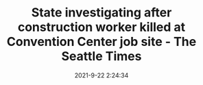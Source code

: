 ---
"title": "State investigating after construction worker killed at Convention Center job site - The Seattle Times"
"date": "2021-9-22 2:24:34"
"feed_name": "GOOGLENEWSCONSTRUCTION"
"feed_website": "https://news.google.com/search?q=construction%2Bincident&hl=en-US&gl=US&ceid=US:en"
"feed_rss": "https://news.google.com/rss/search?q=construction%2Bincident&hl=en-US&gl=US&ceid=US:en"
"link": "https://www.seattletimes.com/business/real-estate/state-investigating-after-construction-worker-killed-at-convention-center-job-site/"
"file": "_posts/2021-1-1-803c97f73d1ed8104c9accee9d6a2db439156b92.md"
"accident": "1"
"drilling": "0"
"dead": "1"
"injured": "0"
"where": "construction site"
---